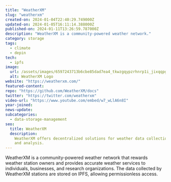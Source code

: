 ```yaml
---
title: "WeatherXM"
slug: "weatherxm"
created-on: 2024-01-04T22:40:29.749000Z
updated-on: 2024-01-05T16:11:14.388000Z
published-on: 2024-01-11T13:26:59.787000Z
description: "WeatherXM is a community-powered weather network."
category: storage
tags:
  - climate
  - depin
tech:
  - ipfs
image:
  url: /assets/images/6597243713b6cbe85dad7ea4_tkwzgqypzrhnrp1i_jixqqpgoeqydofsk6p7muppqji.png
  alt: WeatherXM Logo
website: "https://weatherxm.com/"
featured-content:
repo: "https://github.com/WeatherXM/docs"
twitter: "https://twitter.com/weatherxm"
video-url: "https://www.youtube.com/embed/w7_wLlA6n8I"
year-joined:
news-update:
subcategories:
  - data-storage-management
seo:
  title: WeatherXM
  description:
    WeatherXM offers decentralized solutions for weather data collection
    and analysis.
---
```


WeatherXM is a community-powered weather network that rewards weather station owners and provides accurate weather services to individuals, businesses, and research organizations. The data collected by WeatherXM stations are stored on IPFS, allowing permissionless access.
